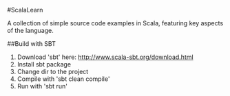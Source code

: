 #ScalaLearn

A collection of simple source code examples in Scala, featuring key aspects of the language.


##Build with SBT

1. Download 'sbt' here: http://www.scala-sbt.org/download.html
2. Install sbt package
3. Change dir to the project 
4. Compile with 'sbt clean compile'
5. Run with 'sbt run'


